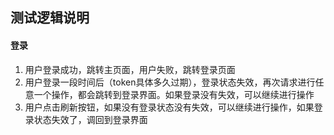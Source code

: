 ## 测试逻辑说明
#### 登录
1. 用户登录成功，跳转主页面，用户失败，跳转登录页面
2. 用户登录一段时间后（token具体多久过期），登录状态失效，再次请求进行任意一个操作，都会跳转到登录界面。如果登录没有失效，可以继续进行操作
3. 用户点击刷新按钮，如果没有登录状态没有失效，可以继续进行操作，如果登录状态失效了，调回到登录界面
